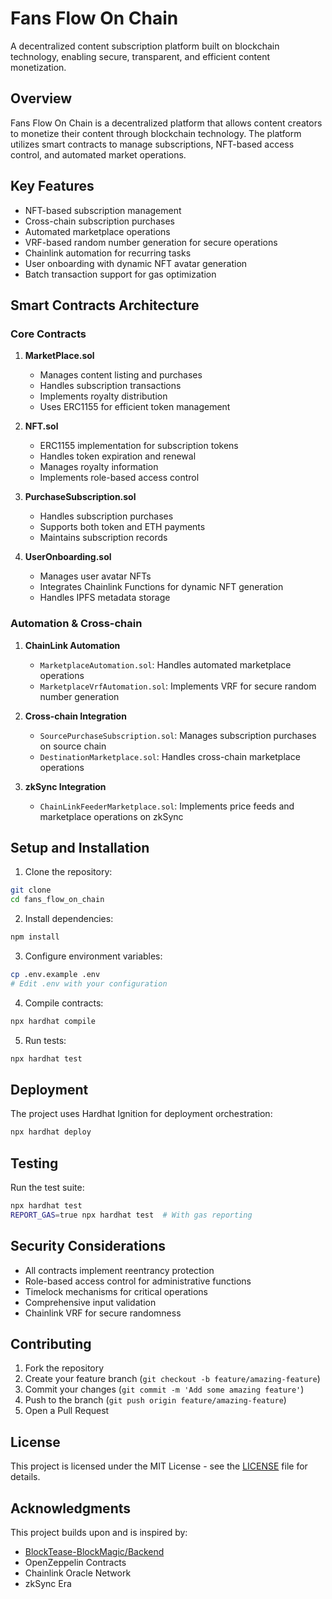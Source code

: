 # Fans Flow On Chain

A decentralized content subscription platform built on blockchain technology, enabling secure, transparent, and efficient content monetization.

## Overview

Fans Flow On Chain is a decentralized platform that allows content creators to monetize their content through blockchain technology. The platform utilizes smart contracts to manage subscriptions, NFT-based access control, and automated market operations.

## Key Features

- NFT-based subscription management
- Cross-chain subscription purchases
- Automated marketplace operations
- VRF-based random number generation for secure operations
- Chainlink automation for recurring tasks
- User onboarding with dynamic NFT avatar generation
- Batch transaction support for gas optimization

## Smart Contracts Architecture

### Core Contracts

1. **MarketPlace.sol**
   - Manages content listing and purchases
   - Handles subscription transactions
   - Implements royalty distribution
   - Uses ERC1155 for efficient token management

2. **NFT.sol**
   - ERC1155 implementation for subscription tokens
   - Handles token expiration and renewal
   - Manages royalty information
   - Implements role-based access control

3. **PurchaseSubscription.sol**
   - Handles subscription purchases
   - Supports both token and ETH payments
   - Maintains subscription records

4. **UserOnboarding.sol**
   - Manages user avatar NFTs
   - Integrates Chainlink Functions for dynamic NFT generation
   - Handles IPFS metadata storage

### Automation & Cross-chain

1. **ChainLink Automation**
   - `MarketplaceAutomation.sol`: Handles automated marketplace operations
   - `MarketplaceVrfAutomation.sol`: Implements VRF for secure random number generation

2. **Cross-chain Integration**
   - `SourcePurchaseSubscription.sol`: Manages subscription purchases on source chain
   - `DestinationMarketplace.sol`: Handles cross-chain marketplace operations

3. **zkSync Integration**
   - `ChainLinkFeederMarketplace.sol`: Implements price feeds and marketplace operations on zkSync

## Setup and Installation

1. Clone the repository:
```bash
git clone
cd fans_flow_on_chain
```

2. Install dependencies:
```bash
npm install
```

3. Configure environment variables:
```bash
cp .env.example .env
# Edit .env with your configuration
```

4. Compile contracts:
```bash
npx hardhat compile
```

5. Run tests:
```bash
npx hardhat test
```

## Deployment

The project uses Hardhat Ignition for deployment orchestration:

```bash
npx hardhat deploy
```

## Testing

Run the test suite:

```bash
npx hardhat test
REPORT_GAS=true npx hardhat test  # With gas reporting
```

## Security Considerations

- All contracts implement reentrancy protection
- Role-based access control for administrative functions
- Timelock mechanisms for critical operations
- Comprehensive input validation
- Chainlink VRF for secure randomness

## Contributing

1. Fork the repository
2. Create your feature branch (`git checkout -b feature/amazing-feature`)
3. Commit your changes (`git commit -m 'Add some amazing feature'`)
4. Push to the branch (`git push origin feature/amazing-feature`)
5. Open a Pull Request

## License

This project is licensed under the MIT License - see the [LICENSE](LICENSE) file for details.

## Acknowledgments

This project builds upon and is inspired by:
- [BlockTease-BlockMagic/Backend](https://github.com/BlockTease-BlockMagic/Backend)
- OpenZeppelin Contracts
- Chainlink Oracle Network
- zkSync Era
